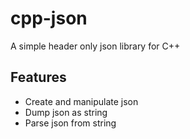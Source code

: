 # cpp-json
A simple header only json library for C++

## Features
- Create and manipulate json
- Dump json as string
- Parse json from string
